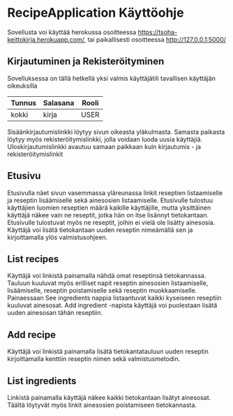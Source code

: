 # RecipeApplication Käyttöohje

Sovellusta voi käyttää herokussa osoitteessa <https://tsoha-keittokirja.herokuapp.com/>, tai paikallisesti osoitteessa <http://127.0.0.1:5000/>

## Kirjautuminen ja Rekisteröityminen

Sovelluksessa on tällä hetkellä yksi valmis käyttäjätili tavallisen käyttäjän oikeuksilla

|Tunnus|Salasana|Rooli|
|------|--------|-----|
|kokki |kirja   |USER |

Sisäänkirjautumislinkki löytyy sivun oikeasta yläkulmasta. Samasta paikasta löytyy myös rekisteröitymislinkki, jolla voidaan luoda uusia käyttäjiä. Uloskirjautumislinkki avautuu samaan paikkaan kuin kirjautumis - ja rekisteröitymislinkit

## Etusivu

Etusivulla näet sivun vasemmassa yläreunassa linkit reseptien listaamiselle ja reseptin lisäämiselle sekä ainesosien listaamiselle. Etusivulle tulostuu käyttäjien luomien reseptien määrä kaikille käyttäjille, mutta yksittäinen käyttäjä näkee vain ne reseptit, jotka hän on itse lisännyt tietokantaan. Etusivulle tulostuvat myös ne reseptit, joihin ei vielä ole lisätty ainesosia.
Käyttäjä voi lisätä tietokantaan uuden reseptin nimeämällä sen ja kirjoittamalla ylös valmistusohjeen. 

## List recipes
Käyttäjä voi linkistä painamalla nähdä omat reseptinsä tietokannassa. Tauluun kuuluvat myös erilliset napit reseptin ainesosien listaamiselle, lisäämiselle, reseptin poistamiselle sekä reseptin muokkaamiselle. Painaessaan See ingredients nappia listaantuvat kaikki kyseiseen reseptiin kuuluvat ainesosat. Add ingredient -napista käyttäjä voi puolestaan lisätä uuden ainesosan tähän reseptiin. 

## Add recipe
Käyttäjä voi linkistä painamalla lisätä tietokantatauluun uuden reseptin kirjoittamalla kenttiin reseptin nimen sekä valmistusmetodin. 

## List ingredients
Linkistä painamalla käyttäjä näkee kaikki tietokantaan lisätyt ainesosat. Täältä löytyvät myös linkit ainesosien poistamiseen tietokannasta. 


